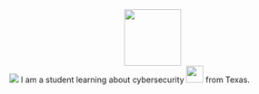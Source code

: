 <div id="header" align="center"> 
  <img src="https://media.giphy.com/media/hQL0xnCrnT3jXn8RJc/giphy.gif" width="100"/>
</div>
                                                                                   
<div id="badges">
<img src="https://img.shields.io/twitter/url?label=Ricardo51038760&style=social&url=https%3A%2F%2Fimg.shields.io%2Ftwitter%2Furl%3Flabel%3DRicardo51038760%26style%3Dsocial" />
 </dv>
 I am a student learning about cybersecurity <img src="https://media.giphy.com/media/YQitE4YNQNahy/giphy-downsized.gif" width="30"> from Texas.
